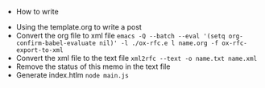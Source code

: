 * How to write

- Using the template.org to write a post
- Convert the org file to xml file `emacs -Q --batch --eval '(setq org-confirm-babel-evaluate nil)' -l ./ox-rfc.e
l name.org -f ox-rfc-export-to-xml`
- Convert the xml file to the text file `xml2rfc --text -o name.txt name.xml`
- Remove the status of this memo in the text file
- Generate index.htlm `node main.js`